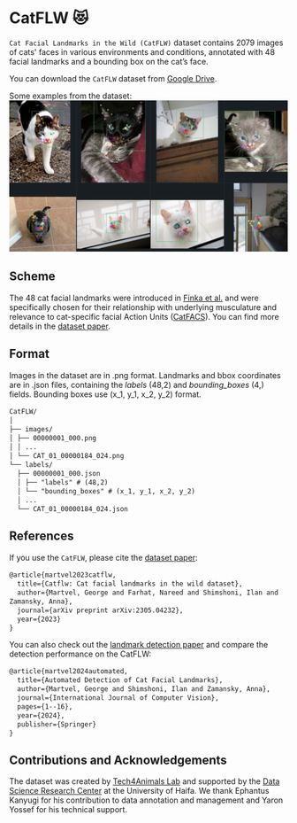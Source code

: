 # CatFLW 😻
`Cat Facial Landmarks in the Wild (CatFLW)` dataset contains 2079 images of cats' faces in various environments and conditions, annotated with 48 facial landmarks and a bounding box on the cat’s face.

You can download the `CatFLW` dataset from [Google Drive](https://drive.google.com/drive/folders/1U9kgnHgUZXYugAKMIhEdxCuJZVWrhMql?usp=share_link).

Some examples from the dataset:
![](/good_cats.png)

## Scheme

The 48 cat facial landmarks were introduced in [Finka et al.](https://www.nature.com/articles/s41598-019-46330-5) and were specifically chosen for their relationship with underlying musculature and relevance to cat-specific facial Action Units ([CatFACS](https://animalfacs.com/catfacs_new)). You can find more details in the [dataset paper](https://arxiv.org/abs/2305.04232).

## Format

Images in the dataset are in .png format. Landmarks and bbox coordinates are in .json files, containing the _labels_ (48,2) and _bounding_boxes_ (4,) fields. Bounding boxes use (x_1, y_1, x_2, y_2) format.

```
CatFLW/
│
├── images/
│ ├── 00000001_000.png
│ │ ...
│ └── CAT_01_00000184_024.png
└── labels/ 
  ├── 00000001_000.json
  │ ├── "labels" # (48,2)
  │ └── "bounding_boxes" # (x_1, y_1, x_2, y_2)
  │ ...
  └── CAT_01_00000184_024.json 
```

## References

If you use the `CatFLW`, please cite the [dataset paper](https://arxiv.org/abs/2305.04232):

```
@article{martvel2023catflw,
  title={Catflw: Cat facial landmarks in the wild dataset},
  author={Martvel, George and Farhat, Nareed and Shimshoni, Ilan and Zamansky, Anna},
  journal={arXiv preprint arXiv:2305.04232},
  year={2023}
}
```

You can also check out the [landmark detection paper](https://link.springer.com/article/10.1007/s11263-024-02006-w) and compare the detection performance on the CatFLW:

```
@article{martvel2024automated,
  title={Automated Detection of Cat Facial Landmarks},
  author={Martvel, George and Shimshoni, Ilan and Zamansky, Anna},
  journal={International Journal of Computer Vision},
  pages={1--16},
  year={2024},
  publisher={Springer}
}
```

## Contributions and Acknowledgements

The dataset was created by [Tech4Animals Lab](https://www.tech4animals.org) and supported by the [Data Science Research Center](https://dsrc.haifa.ac.il/?playlist=1d7a133&video=c6e22b5) at the University of Haifa. We thank Ephantus Kanyugi for his contribution to data annotation and management and Yaron Yossef for his technical support.
